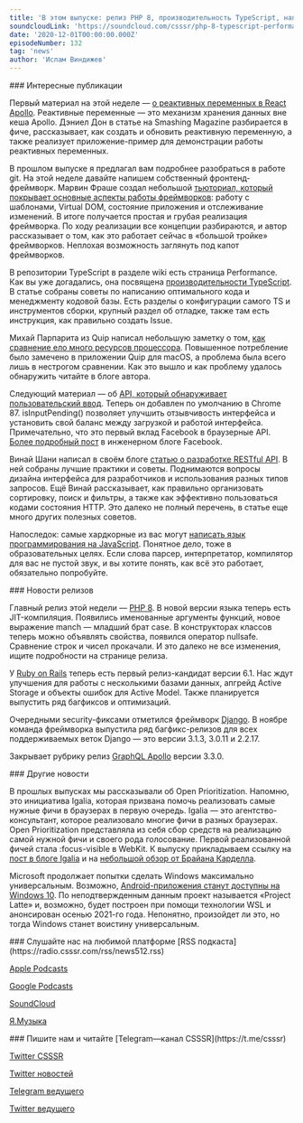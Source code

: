 ```yaml
---
title: 'В этом выпуске: релиз PHP 8, производительность TypeScript, написание фронтенд-фреймворка и языка программирования, как построить RESTful API, первые результаты инициативы Open Prioritization от Igalia.'
soundcloudLink: 'https://soundcloud.com/csssr/php-8-typescript-performance-ot-microsoft-ror-61-rc1-pishem-frontend-freymvork-i-yap-na-javascipt'
date: '2020-12-01T00:00:00.000Z'
episodeNumber: 132
tag: 'news'
author: 'Ислам Виндижев'
---
```


<ParagraphWithImage imageName="manWithLaptop" imageSide="right">
  ### Интересные публикации

  Первый материал на этой неделе — [о реактивных переменных в React Apollo](https://www.smashingmagazine.com/2020/11/reactive-variables-graphql-apollo-client/). Реактивные переменные — это механизм хранения данных вне кеша Apollo. Дэниел Дон в статье на Smashing Magazine разбирается в фиче, рассказывает, как создать и обновить реактивную переменную, а также реализует приложение-пример для демонстрации работы реактивных переменных.
</ParagraphWithImage>

  В прошлом выпуске я предлагал вам подробнее разобраться в работе git. На этой неделе давайте напишем собственный фронтенд-фреймворк. Марвин Фраше создал небольшой [тьюториал, который покрывает основные аспекты работы фреймворков](https://mfrachet.github.io/create-frontend-framework/): работу с шаблонами, Virtual DOM, состояние приложения и отслеживание изменений. В итоге получается простая и грубая реализация фреймворка. По ходу реализации все концепции разбираются, и автор рассказывает о том, как это работает сейчас в «большой тройке» фреймворков. Неплохая возможность заглянуть под капот фреймворков.

  В репозитории TypeScript в разделе wiki есть страница Performance. Как вы уже догадались, она посвящена [производительности TypeScript](https://github.com/microsoft/TypeScript/wiki/Performance). В статье собраны советы по написанию оптимального кода и менеджменту кодовой базы. Есть разделы о конфигурации самого TS и инструментов сборки, крупный раздел об отладке, также там есть инструкция, как правильно создать Issue.

  Михай Парпарита из Quip написал небольшую заметку о том, [как сравнение ело много ресурсов процессора](http://blog.persistent.info/2020/11/the-case-of-missing-equals-sign.html). Повышенное потребление было замечено в приложении Quip для macOS, а проблема была всего лишь в нестрогом сравнении. Как это вышло и как проблему удалось обнаружить читайте в блоге автора.

  Следующий материал — об [API, который обнаруживает пользовательский ввод](https://web.dev/isinputpending/). Теперь он добавлен по умолчанию в Chrome 87. isInputPending() позволяет улучшить отзывчивость интерфейса и установить свой баланс между загрузкой и работой интерфейса. Примечательно, что это первый вклад Facebook в браузерные API. [Более подробный пост](https://engineering.fb.com/2019/04/22/developer-tools/isinputpending-api/) в инженерном блоге Facebook.

  Винай Шани написал в своём блоге [статью о разработке RESTful API](https://www.vinaysahni.com/best-practices-for-a-pragmatic-restful-api). В ней собраны лучшие практики и советы. Поднимаются вопросы дизайна интерфейса для разработчиков и использования разных типов запросов. Ещё Винай рассказывает, как правильно организовать сортировку, поиск и фильтры, а также как эффективно пользоваться кодами состояния HTTP. Это далеко не полный перечень, в статье еще много других полезных советов.

  Напоследок: самые хардкорные из вас могут [написать язык программирования на JavaScript](http://lisperator.net/pltut/). Понятное дело, тоже в образовательных целях. Если слова парсер, интерпретатор, компилятор для вас не пустой звук, и вы хотите понять, как всё это работает, обязательно попробуйте.

<ParagraphWithImage imageName="laptopNews" imageSide="right">
  ### Новости релизов

  Главный релиз этой недели — [PHP 8](https://www.php.net/releases/8.0/ru.php?lang=ru). В новой версии языка теперь есть JIT-компиляция. Появились именованные аргументы функций, новое выражение manch — младший брат case. В конструкторах классов теперь можно объявлять свойства, появился оператор nullsafe. Сравнение строк и чисел прокачали. И это далеко не все изменения, ищите подробности на странице релиза.
</ParagraphWithImage>

  У [Ruby on Rails](https://weblog.rubyonrails.org/2020/11/2/Rails-6-1-rc1-release/) теперь есть первый релиз-кандидат версии 6.1. Нас ждут улучшения для работы с несколькими базами данных, апгрейд Active Storage и объекты ошибок для Active Model. Также планируется выпустить ряд багфиксов и оптимизаций.

  Очередными security-фиксами отметился фреймворк [Django](https://www.djangoproject.com/weblog/2020/nov/02/bugfix-releases/). В ноябре команда фреймворка выпустила ряд багфикс-релизов для всех поддерживаемых веток Django — это версии 3.1.3, 3.0.11 и 2.2.17.

  Закрывает рубрику релиз [GraphQL Apollo](https://github.com/apollographql/apollo-client/releases/tag/v3.3.0) версии 3.3.0.

<ParagraphWithImage imageName="laptopDialog" imageSide="right">
  ### Другие новости

  В прошлых выпусках мы рассказывали об Open Prioritization. Напомню, это инициатива Igalia, которая призвана помочь реализовать самые нужные фичи в браузерах в первую очередь. Igalia — это агентство-консультант, которое реализовало многие фичи в разных браузерах. Open Prioritization представляла из себя сбор средств на реализацию самой нужной фичи и своего рода голосование. Первой реализованной фичей стала :focus-visible в WebKit. К выпуску прикладываем ссылку на [пост в блоге Igalia](https://www.igalia.com/2020/11/20/Open-Prioritization-Results.html) и на [небольшой обзор от Брайана Карделла](https://bkardell.com/blog/FirstOPFinished.html).
</ParagraphWithImage>

  Microsoft продолжает попытки сделать Windows максимально универсальным. Возможно, [Android-приложения станут доступны на Windows 10](https://www.windowscentral.com/windows-10-project-latte-android-apps). По неподтвержденным данным проект называется «Project Latte» и, возможно, будет построен при помощи технологии WSL и анонсирован осенью 2021-го года. Непонятно, произойдет ли это, но тогда Windows станет воистину универсальным.

<Note>
  ### Слушайте нас на любимой платформе
  [RSS подкаста](https://radio.csssr.com/rss/news512.rss)

  [Apple Podcasts](https://podcasts.apple.com/us/podcast/id1370045815)

  [Google Podcasts](https://podcasts.google.com/?feed=aHR0cHM6Ly9yYWRpby5jc3Nzci5jb20vcnNzL25ld3M1MTIucnNz&ep=14)

  [SoundCloud](https://soundcloud.com/csssr/sets/512-news)

  [Я.Музыка](https://music.yandex.ru/album/7040324/track/54795992)
</Note>

<Note>
  ### Пишите нам и читайте
  [Telegram—канал CSSSR](https://t.me/csssr)

  [Twitter CSSSR](https://twitter.com/csssr_dev)

  [Twitter новостей](https://twitter.com/csssr_news)

  [Telegram ведущего](https://t.me/Vindizh)

  [Twitter ведущего](https://twitter.com/Vindizh)
</Note>
